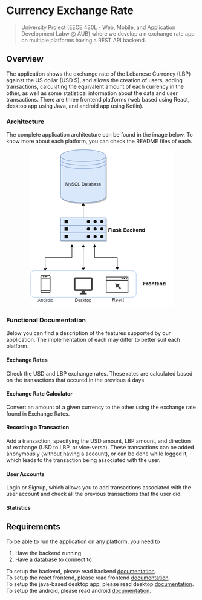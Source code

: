 # Currency Exchange Rate

> University Project (EECE 430L - Web, Mobile, and Application Development Labw @ AUB) where we develop a n exchange rate app on multiple platforms having a REST API backend.

## Overview
The application shows the exchange rate of the Lebanese Currency (LBP) against the US dollar (USD $), and allows the creation of users, adding transactions, calculating the equivalent amount of each currency in the other, as well as some statistical information about the data and user transactions. 
There are three frontend platforms (web based using React, desktop app using Java, and android app using Kotlin).

### Architecture
The complete application architecture can be found in the image below. To know more about each platform, you can check the README files of each.

<p align="center">
  <img src="res/architecture.png?raw=true"/>
</p>

### Functional Documentation
Below you can find a description of the features supported by our application. The implementation of each may differ to better suit each platform.

#### Exchange Rates
Check the USD and LBP exchange rates. These rates are calculated based on the transactions that occured in the previous 4 days.
#### Exchange Rate Calculator
Convert an  amount of a given currency to the other using the exchange rate found in Exchange Rates.
#### Recording a Transaction
Add a transaction, specifying the USD amount, LBP amount, and direction of exchange (USD to LBP, or vice-versa). These transactions can be added anonymously (without having a account), or can be done while logged it, which leads to the transaction being associated with the user.
#### User Accounts
Login or Signup, which allows you to add transactions associated with the user account and check all the previous transactions that the user did. 
#### Statistics


## Requirements
To be able to run the application on any platform, you need to 

 1. Have the backend running
 2. Have a database to connect to

To setup the backend, please read backend [documentation](backend/README.md).</br>
To setup the react frontend, please read frontend [documentation](frontend/README.md).</br>
To setup the java-based desktop app, please read desktop [documentation](desktop/README.md).</br>
To setup the android, please read android [documentation](android/README.md).

